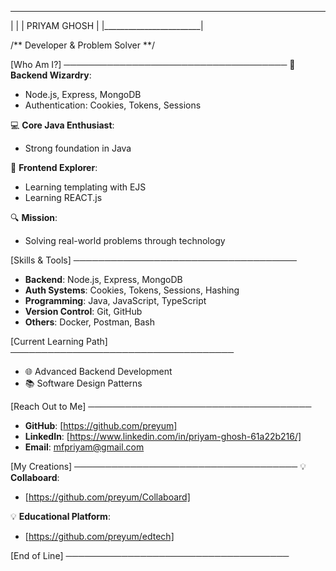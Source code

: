  ________________________
|                        |
|  PRIYAM GHOSH          |
|________________________|

/** Developer & Problem Solver **/

[Who Am I?] 
────────────────────────────────────
🎯 **Backend Wizardry**: 
   - Node.js, Express, MongoDB
   - Authentication: Cookies, Tokens, Sessions

💻 **Core Java Enthusiast**:
   - Strong foundation in Java

🌱 **Frontend Explorer**: 
   - Learning templating with EJS
   - Learning REACT.js

🔍 **Mission**: 
   - Solving real-world problems through technology

[Skills & Tools]
────────────────────────────────────
- **Backend**: Node.js, Express, MongoDB
- **Auth Systems**: Cookies, Tokens, Sessions, Hashing
- **Programming**: Java, JavaScript, TypeScript
- **Version Control**: Git, GitHub
- **Others**: Docker, Postman, Bash

[Current Learning Path]
────────────────────────────────────
- 🌐 Advanced Backend Development
- 📚 Software Design Patterns

[Reach Out to Me]
────────────────────────────────────
- **GitHub**: [https://github.com/preyum]
- **LinkedIn**: [https://www.linkedin.com/in/priyam-ghosh-61a22b216/]
- **Email**: mfpriyam@gmail.com

[My Creations]
────────────────────────────────────
💡 **Collaboard**: 
   - [https://github.com/preyum/Collaboard]

💡 **Educational Platform**: 
   - [https://github.com/preyum/edtech]

[End of Line]
────────────────────────────────────
